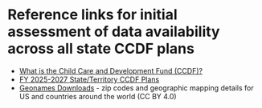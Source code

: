 # Reference links for initial assessment of data availability across all state CCDF plans

- [What is the Child Care and Development Fund (CCDF)?](https://acf.gov/archive/occ/faq/what-child-care-and-development-fund-ccdf)
- [FY 2025-2027 State/Territory CCDF Plans](https://acf.gov/occ/form/approved-ccdf-plans-fy-2025-2027)
- [Geonames Downloads](https://download.geonames.org/export/zip/) -  zip codes and geographic mapping details for US and countries around the world (CC BY 4.0)